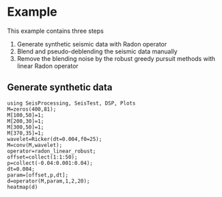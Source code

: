 # Example

This example contains three steps

1. Generate synthetic seismic data with Radon operator
2. Blend and pseudo-deblending the seismic data manually
3. Remove the blending noise by the robust greedy pursuit methods with linear Radon operator

## Generate synthetic data

```@example example
using SeisProcessing, SeisTest, DSP, Plots
M=zeros(400,81);
M[100,50]=1;
M[200,30]=1;
M[300,50]=1;
M[370,35]=1;
wavelet=Ricker(dt=0.004,f0=25);
M=conv(M,wavelet);
operator=radon_linear_robust;
offset=collect(1:1:50);
p=collect(-0.04:0.001:0.04);
dt=0.004;
param=[offset,p,dt];
d=operator(M,param,1,2,20);
heatmap(d)
```
